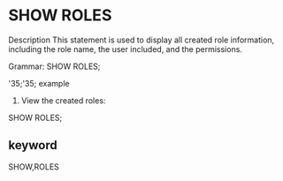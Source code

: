 # SHOW ROLES
Description
This statement is used to display all created role information, including the role name, the user included, and the permissions.

Grammar:
SHOW ROLES;

'35;'35; example

1. View the created roles:

SHOW ROLES;

## keyword
SHOW,ROLES
